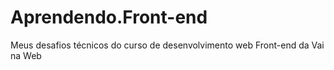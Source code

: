 # Aprendendo.Front-end
 Meus desafios técnicos do curso de desenvolvimento web Front-end da Vai na Web
